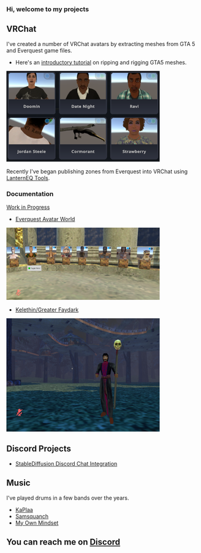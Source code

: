 ### Hi, welcome to my projects

## VRChat
I've created a number of VRChat avatars by extracting meshes from GTA 5 and Everquest game files.
- Here's an [introductory tutorial](https://www.youtube.com/watch?v=U-TJACOPOtw) on ripping and rigging GTA5 meshes.
<img src="images/vrchatavatars.PNG" width="400px">


Recently I've began publishing zones from Everquest into VRChat using [LanternEQ Tools](https://www.lanterneq.com).

### Documentation
[Work in Progress](https://github.com/mundiplaga/vrchat/wiki)

- [Everquest Avatar World](https://github.com/mundiplaga/vrchat/wiki/Avatar-World)<br>
<img src="images/eqavatars.PNG" width="400px">

- [Kelethin/Greater Faydark](https://github.com/mundiplaga/vrchat/wiki/Kelethin)<br>
<img src="images/kelethin.PNG" width="400px">

## Discord Projects

- [StableDiffusion Discord Chat Integration](https://github.com/mundiplaga/jester-bot)

## Music
I've played drums in a few bands over the years.

- [KaPlaa](https://kaplaa.bandcamp.com/)
- [Samsquanch](https://samsquanchyeah.bandcamp.com/album/ocelot-of-problems)
- [My Own Mindset](https://myownmindset.bandcamp.com/track/all-your-stories)

## You can reach me on [Discord](https://discordapp.com/users/mundiplaga)
